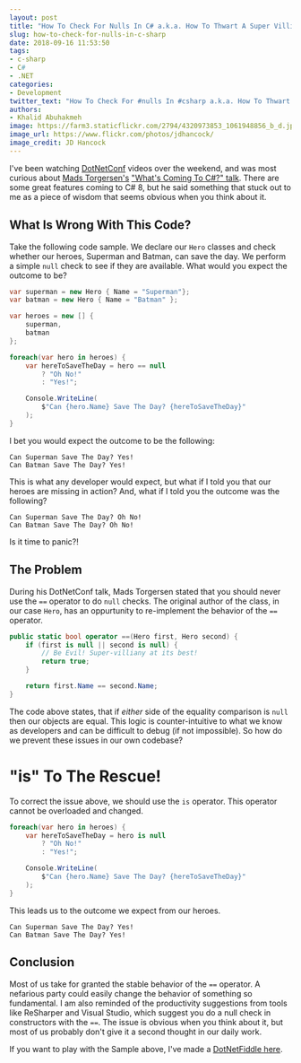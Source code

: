 ```yaml
---
layout: post
title: "How To Check For Nulls In C# a.k.a. How To Thwart A Super Villian"
slug: how-to-check-for-nulls-in-c-sharp
date: 2018-09-16 11:53:50
tags:
- c-sharp
- C#
- .NET
categories:
- Development
twitter_text: "How To Check For #nulls In #csharp a.k.a. How To Thwart A Super Villian @dotnet #dotnetconf #dotnet #null"
authors: 
- Khalid Abuhakmeh
image: https://farm3.staticflickr.com/2794/4320973853_1061948856_b_d.jpg
image_url: https://www.flickr.com/photos/jdhancock/
image_credit: JD Hancock
---
```


I've been watching [DotNetConf][dotnetconf] videos over the weekend, and was most curious about [Mads Torgersen's][mads] ["What's Coming To C#?" talk][mads-talk]. There are some great features coming to C# 8, but he said something that stuck out to me as a piece of wisdom that seems obvious when you think about it.

## What Is Wrong With This Code?

Take the following code sample. We declare our `Hero` classes and check whether our heroes, Superman and Batman, can save the day. We perform a simple `null` check to see if they are available. What would you expect the outcome to be?

```csharp
var superman = new Hero { Name = "Superman"};
var batman = new Hero { Name = "Batman" };

var heroes = new [] {
    superman,
    batman
};

foreach(var hero in heroes) {
    var hereToSaveTheDay = hero == null
        ? "Oh No!"
        : "Yes!";

    Console.WriteLine(
        $"Can {hero.Name} Save The Day? {hereToSaveTheDay}"
    );
}
```

I bet you would expect the outcome to be the following:

```console
Can Superman Save The Day? Yes!
Can Batman Save The Day? Yes!
```

This is what any developer would expect, but what if I told you that our heroes are missing in action? And, what if I told you the outcome was the following?

```console
Can Superman Save The Day? Oh No!
Can Batman Save The Day? Oh No!
```

Is it time to panic?!

## The Problem

During his DotNetConf talk, Mads Torgersen stated that you should never use the `==` operator to do `null` checks. The original author of the class, in our case `Hero`, has an oppurtunity to re-implement the behavior of the `==` operator.

```csharp
public static bool operator ==(Hero first, Hero second) {
    if (first is null || second is null) {
        // Be Evil! Super-villiany at its best!
        return true;
    }

    return first.Name == second.Name;
}
```

The code above states, that if *either* side of the equality comparison is `null` then our objects are equal. This logic is counter-intuitive to what we know as developers and can be difficult to debug (if not impossible). So how do we prevent these issues in our own codebase?

# "is" To The Rescue!

To correct the issue above, we should use the `is` operator. This operator cannot be overloaded and changed.

```csharp
foreach(var hero in heroes) {
    var hereToSaveTheDay = hero is null
        ? "Oh No!"
        : "Yes!";

    Console.WriteLine(
        $"Can {hero.Name} Save The Day? {hereToSaveTheDay}"
    );
}
```

This leads us to the outcome we expect from our heroes.

```console
Can Superman Save The Day? Yes!
Can Batman Save The Day? Yes!
```

## Conclusion

Most of us take for granted the stable behavior of the `==` operator. A nefarious party could easily change the behavior of something so fundamental. I am also reminded of the productivity suggestions from tools like ReSharper and Visual Studio, which suggest you do a null check in constructors with the `==`. The issue is obvious when you think about it, but most of us probably don't give it a second thought in our daily work.

If you want to play with the Sample above, I've made a [DotNetFiddle here][dotnetfiddle].

[mads]: https://twitter.com/MadsTorgersen
[mads-talk]: https://channel9.msdn.com/Events/dotnetConf/2018/S103
[dotnetconf]: https://www.dotnetconf.net
[dotnetfiddle]: https://dotnetfiddle.net/eog3gB